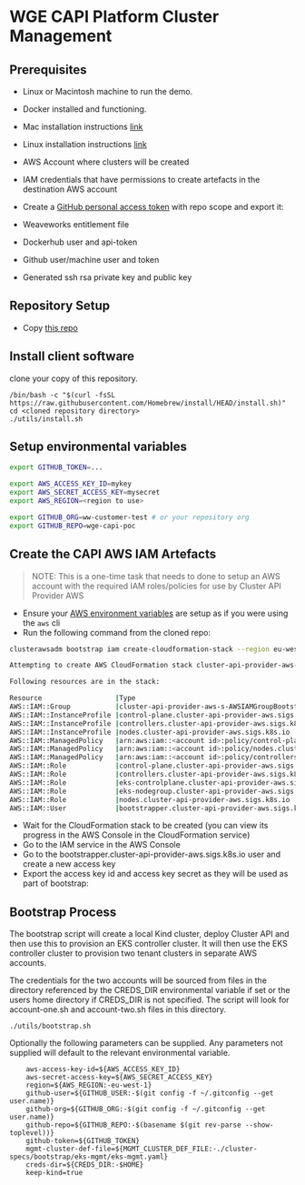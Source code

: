 # WGE CAPI Platform Cluster Management

## Prerequisites

* Linux or Macintosh machine to run the demo.
* Docker installed and functioning.
* Mac installation instructions [link](https://docs.docker.com/docker-for-mac/install/)
* Linux installation instructions [link](https://docs.docker.com/engine/install/)
* AWS Account where clusters will be created
* IAM credentials that have permissions to create artefacts in the destination AWS account
* Create a [GitHub personal access token](https://docs.github.com/en/github/authenticating-to-github/creating-a-personal-access-token) with repo scope and export it:

* Weaveworks entitlement file
* Dockerhub user and api-token
* Github user/machine user and token
* Generated ssh rsa private key and public key

## Repository Setup

* Copy [this repo](https://github.com/ww-customer-test/wge-capi-poc)

## Install client software

clone your copy of this repository.

```
/bin/bash -c "$(curl -fsSL https://raw.githubusercontent.com/Homebrew/install/HEAD/install.sh)"
cd <cloned repository directory>
./utils/install.sh
```

## Setup environmental variables

```sh
export GITHUB_TOKEN=... 

export AWS_ACCESS_KEY_ID=mykey
export AWS_SECRET_ACCESS_KEY=mysecret
export AWS_REGION=<region to use>

export GITHUB_ORG=ww-customer-test # or your repository org
export GITHUB_REPO=wge-capi-poc
```

## Create the CAPI AWS IAM Artefacts

> NOTE: This is a one-time task that needs to done to setup an AWS account with the required IAM roles/policies for use by Cluster API Provider AWS

* Ensure your [AWS environment variables](https://docs.aws.amazon.com/cli/latest/userguide/cli-configure-envvars.html) are setup as if you were using the `aws` cli
* Run the following command from the cloned repo:

```sh
clusterawsadm bootstrap iam create-cloudformation-stack --region eu-west-1 --config resources/bootstrap.config -v 12

Attempting to create AWS CloudFormation stack cluster-api-provider-aws-sigs-k8s-io

Following resources are in the stack:

Resource                  |Type                                                                                |Status
AWS::IAM::Group           |cluster-api-provider-aws-s-AWSIAMGroupBootstrapper-1Y1WID2RLKBN2                    |CREATE_COMPLETE
AWS::IAM::InstanceProfile |control-plane.cluster-api-provider-aws.sigs.k8s.io                                  |CREATE_COMPLETE
AWS::IAM::InstanceProfile |controllers.cluster-api-provider-aws.sigs.k8s.io                                    |CREATE_COMPLETE
AWS::IAM::InstanceProfile |nodes.cluster-api-provider-aws.sigs.k8s.io                                          |CREATE_COMPLETE
AWS::IAM::ManagedPolicy   |arn:aws:iam::<account id>:policy/control-plane.cluster-api-provider-aws.sigs.k8s.io |CREATE_COMPLETE
AWS::IAM::ManagedPolicy   |arn:aws:iam::<account id>:policy/nodes.cluster-api-provider-aws.sigs.k8s.io         |CREATE_COMPLETE
AWS::IAM::ManagedPolicy   |arn:aws:iam::<account id>:policy/controllers.cluster-api-provider-aws.sigs.k8s.io   |CREATE_COMPLETE
AWS::IAM::Role            |control-plane.cluster-api-provider-aws.sigs.k8s.io                                  |CREATE_COMPLETE
AWS::IAM::Role            |controllers.cluster-api-provider-aws.sigs.k8s.io                                    |CREATE_COMPLETE
AWS::IAM::Role            |eks-controlplane.cluster-api-provider-aws.sigs.k8s.io                               |CREATE_COMPLETE
AWS::IAM::Role            |eks-nodegroup.cluster-api-provider-aws.sigs.k8s.io                                  |CREATE_COMPLETE
AWS::IAM::Role            |nodes.cluster-api-provider-aws.sigs.k8s.io                                          |CREATE_COMPLETE
AWS::IAM::User            |bootstrapper.cluster-api-provider-aws.sigs.k8s.io                                   |CREATE_COMPLETE
```

* Wait for the CloudFormation stack to be created (you can view its progress in the AWS Console in the CloudFormation service)
* Go to the IAM service in the AWS Console
* Go to the bootstrapper.cluster-api-provider-aws.sigs.k8s.io user and create a new access key
* Export the access key id and access key secret as they will be used as part of bootstrap:

## Bootstrap Process

The bootstrap script will create a local Kind cluster, deploy Cluster API and then use this to provision an EKS controller cluster. It will then use the EKS controller cluster to provision two tenant clusters in separate AWS accounts.

The credentials for the two accounts will be sourced from files in the directory referenced by the CREDS_DIR environmental variable if set or the users home directory if CREDS_DIR is not specified. The script will look for account-one.sh and account-two.sh files in this directory.

```
./utils/bootstrap.sh
```

Optionally the following parameters can be supplied. Any parameters not supplied will default to the relevant environmental variable.

```
    aws-access-key-id=${AWS_ACCESS_KEY_ID}
    aws-secret-access-key=${AWS_SECRET_ACCESS_KEY}
    region=${AWS_REGION:-eu-west-1}
    github-user=${GITHUB_USER:-$(git config -f ~/.gitconfig --get user.name)}
    github-org=${GITHUB_ORG:-$(git config -f ~/.gitconfig --get user.name)}
    github-repo=${GITHUB_REPO:-$(basename $(git rev-parse --show-toplevel))}
    github-token=${GITHUB_TOKEN}
    mgmt-cluster-def-file=${MGMT_CLUSTER_DEF_FILE:-./cluster-specs/bootstrap/eks-mgmt/eks-mgmt.yaml}
    creds-dir=${CREDS_DIR:-$HOME}
    keep-kind=true
```

